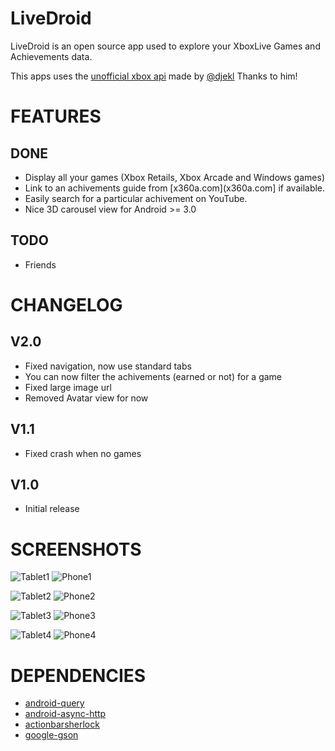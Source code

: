 LiveDroid
=========

LiveDroid is an open source app used to explore your XboxLive Games and Achievements data.

This apps uses the [unofficial xbox api](http://xboxapi.com/) made by [@djekl](https://twitter.com/djekl) Thanks to him!


FEATURES
========

DONE
----

+   Display all your games (Xbox Retails, Xbox Arcade and Windows games)
+   Link to an achivements guide from [x360a.com](x360a.com] if available.
+   Easily search for a particular achivement on YouTube. 
+   Nice 3D carousel view for Android >= 3.0

TODO
----

+   Friends

CHANGELOG
=========

V2.0
----
+   Fixed navigation, now use standard tabs
+   You can now filter the achivements (earned or not) for a game
+   Fixed large image url
+   Removed Avatar view for now

V1.1
----
+   Fixed crash when no games

V1.0
----
+   Initial release

SCREENSHOTS
===========

![Tablet1](https://raw.github.com/vieux/LiveDroid/master/screenshots/tablet1.png "List mode on tablet")
![Phone1](https://raw.github.com/vieux/LiveDroid/master/screenshots/phone1.png "List mode on phone")

![Tablet2](https://raw.github.com/vieux/LiveDroid/master/screenshots/tablet2.png "Wall mode on tablet")
![Phone2](https://raw.github.com/vieux/LiveDroid/master/screenshots/phone2.png "Wall mode on phone")

![Tablet3](https://raw.github.com/vieux/LiveDroid/master/screenshots/tablet3.png "Trophies mode on tablet")
![Phone3](https://raw.github.com/vieux/LiveDroid/master/screenshots/phone3.png "Trophies mode on phone")

![Tablet4](https://raw.github.com/vieux/LiveDroid/master/screenshots/tablet4.png "Carousel mode on tablet")
![Phone4](https://raw.github.com/vieux/LiveDroid/master/screenshots/phone4.png "Carousel mode on phone")

DEPENDENCIES
============

+   [android-query](http://code.google.com/p/android-query/)
+   [android-async-http](http://loopj.com/android-async-http/)
+   [actionbarsherlock](http://actionbarsherlock.com/)
+   [google-gson](https://code.google.com/p/google-gson/)